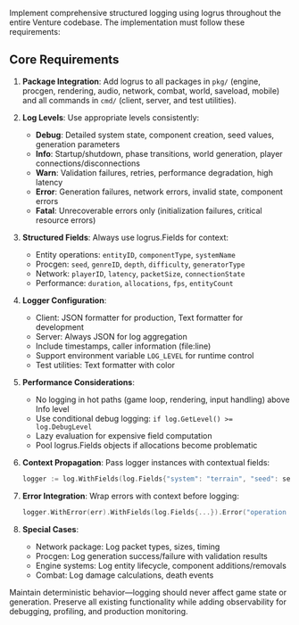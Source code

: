 Implement comprehensive structured logging using logrus throughout the entire Venture codebase. The implementation must follow these requirements:

## Core Requirements

1. **Package Integration**: Add logrus to all packages in `pkg/` (engine, procgen, rendering, audio, network, combat, world, saveload, mobile) and all commands in `cmd/` (client, server, and test utilities).

2. **Log Levels**: Use appropriate levels consistently:
   - **Debug**: Detailed system state, component creation, seed values, generation parameters
   - **Info**: Startup/shutdown, phase transitions, world generation, player connections/disconnections
   - **Warn**: Validation failures, retries, performance degradation, high latency
   - **Error**: Generation failures, network errors, invalid state, component errors
   - **Fatal**: Unrecoverable errors only (initialization failures, critical resource errors)

3. **Structured Fields**: Always use logrus.Fields for context:
   - Entity operations: `entityID`, `componentType`, `systemName`
   - Procgen: `seed`, `genreID`, `depth`, `difficulty`, `generatorType`
   - Network: `playerID`, `latency`, `packetSize`, `connectionState`
   - Performance: `duration`, `allocations`, `fps`, `entityCount`

4. **Logger Configuration**:
   - Client: JSON formatter for production, Text formatter for development
   - Server: Always JSON for log aggregation
   - Include timestamps, caller information (file:line)
   - Support environment variable `LOG_LEVEL` for runtime control
   - Test utilities: Text formatter with color

5. **Performance Considerations**:
   - No logging in hot paths (game loop, rendering, input handling) above Info level
   - Use conditional debug logging: `if log.GetLevel() >= log.DebugLevel`
   - Lazy evaluation for expensive field computation
   - Pool logrus.Fields objects if allocations become problematic

6. **Context Propagation**: Pass logger instances with contextual fields:
   ```go
   logger := log.WithFields(log.Fields{"system": "terrain", "seed": seed})
   ```

7. **Error Integration**: Wrap errors with context before logging:
   ```go
   logger.WithError(err).WithFields(log.Fields{...}).Error("operation failed")
   ```

8. **Special Cases**:
   - Network package: Log packet types, sizes, timing
   - Procgen: Log generation success/failure with validation results
   - Engine systems: Log entity lifecycle, component additions/removals
   - Combat: Log damage calculations, death events

Maintain deterministic behavior—logging should never affect game state or generation. Preserve all existing functionality while adding observability for debugging, profiling, and production monitoring.